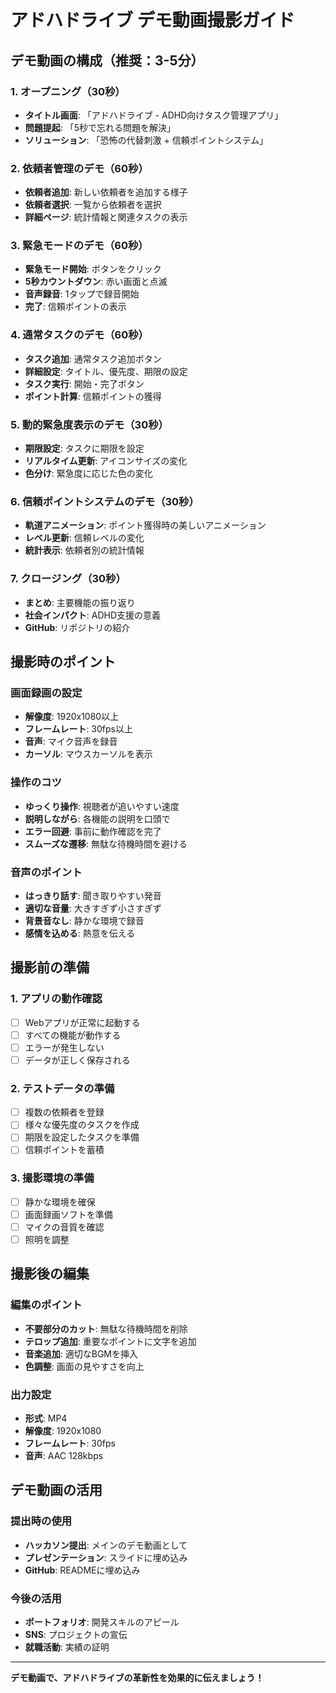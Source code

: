 # アドハドライブ デモ動画撮影ガイド

## デモ動画の構成（推奨：3-5分）

### 1. オープニング（30秒）
- **タイトル画面**: 「アドハドライブ - ADHD向けタスク管理アプリ」
- **問題提起**: 「5秒で忘れる問題を解決」
- **ソリューション**: 「恐怖の代替刺激 + 信頼ポイントシステム」

### 2. 依頼者管理のデモ（60秒）
- **依頼者追加**: 新しい依頼者を追加する様子
- **依頼者選択**: 一覧から依頼者を選択
- **詳細ページ**: 統計情報と関連タスクの表示

### 3. 緊急モードのデモ（60秒）
- **緊急モード開始**: ボタンをクリック
- **5秒カウントダウン**: 赤い画面と点滅
- **音声録音**: 1タップで録音開始
- **完了**: 信頼ポイントの表示

### 4. 通常タスクのデモ（60秒）
- **タスク追加**: 通常タスク追加ボタン
- **詳細設定**: タイトル、優先度、期限の設定
- **タスク実行**: 開始・完了ボタン
- **ポイント計算**: 信頼ポイントの獲得

### 5. 動的緊急度表示のデモ（30秒）
- **期限設定**: タスクに期限を設定
- **リアルタイム更新**: アイコンサイズの変化
- **色分け**: 緊急度に応じた色の変化

### 6. 信頼ポイントシステムのデモ（30秒）
- **軌道アニメーション**: ポイント獲得時の美しいアニメーション
- **レベル更新**: 信頼レベルの変化
- **統計表示**: 依頼者別の統計情報

### 7. クロージング（30秒）
- **まとめ**: 主要機能の振り返り
- **社会インパクト**: ADHD支援の意義
- **GitHub**: リポジトリの紹介

## 撮影時のポイント

### 画面録画の設定
- **解像度**: 1920x1080以上
- **フレームレート**: 30fps以上
- **音声**: マイク音声を録音
- **カーソル**: マウスカーソルを表示

### 操作のコツ
- **ゆっくり操作**: 視聴者が追いやすい速度
- **説明しながら**: 各機能の説明を口頭で
- **エラー回避**: 事前に動作確認を完了
- **スムーズな遷移**: 無駄な待機時間を避ける

### 音声のポイント
- **はっきり話す**: 聞き取りやすい発音
- **適切な音量**: 大きすぎず小さすぎず
- **背景音なし**: 静かな環境で録音
- **感情を込める**: 熱意を伝える

## 撮影前の準備

### 1. アプリの動作確認
- [ ] Webアプリが正常に起動する
- [ ] すべての機能が動作する
- [ ] エラーが発生しない
- [ ] データが正しく保存される

### 2. テストデータの準備
- [ ] 複数の依頼者を登録
- [ ] 様々な優先度のタスクを作成
- [ ] 期限を設定したタスクを準備
- [ ] 信頼ポイントを蓄積

### 3. 撮影環境の準備
- [ ] 静かな環境を確保
- [ ] 画面録画ソフトを準備
- [ ] マイクの音質を確認
- [ ] 照明を調整

## 撮影後の編集

### 編集のポイント
- **不要部分のカット**: 無駄な待機時間を削除
- **テロップ追加**: 重要なポイントに文字を追加
- **音楽追加**: 適切なBGMを挿入
- **色調整**: 画面の見やすさを向上

### 出力設定
- **形式**: MP4
- **解像度**: 1920x1080
- **フレームレート**: 30fps
- **音声**: AAC 128kbps

## デモ動画の活用

### 提出時の使用
- **ハッカソン提出**: メインのデモ動画として
- **プレゼンテーション**: スライドに埋め込み
- **GitHub**: READMEに埋め込み

### 今後の活用
- **ポートフォリオ**: 開発スキルのアピール
- **SNS**: プロジェクトの宣伝
- **就職活動**: 実績の証明

---

**デモ動画で、アドハドライブの革新性を効果的に伝えましょう！**

